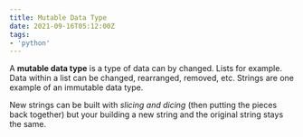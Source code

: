 ```yaml
---
title: Mutable Data Type
date: 2021-09-16T05:12:00Z
tags:
- 'python'
---
```


A **mutable data type** is a type of data can by changed. Lists for example.
Data within a list can be changed, rearranged, removed, etc. Strings are one
example of an immutable data type.

New strings can be built with _slicing and dicing_ (then putting the pieces back
together) but your building a new string and the original string stays the same.
